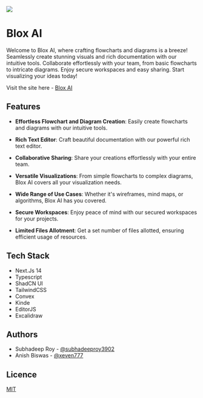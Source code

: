 ![](https://i.postimg.cc/FF6TxJdC/home.jpg)

# Blox AI

Welcome to Blox AI, where crafting flowcharts and diagrams is a breeze! Seamlessly create stunning visuals and rich documentation with our intuitive tools. Collaborate effortlessly with your team, from basic flowcharts to intricate diagrams. Enjoy secure workspaces and easy sharing. Start visualizing your ideas today!

Visit the site here - [Blox AI](https://blox-ai.vercel.app/)

## Features

- **Effortless Flowchart and Diagram Creation**: Easily create flowcharts and diagrams with our intuitive tools.
   
- **Rich Text Editor**: Craft beautiful documentation with our powerful rich text editor.

- **Collaborative Sharing**: Share your creations effortlessly with your entire team.

- **Versatile Visualizations**: From simple flowcharts to complex diagrams, Blox AI covers all your visualization needs.

- **Wide Range of Use Cases**: Whether it's wireframes, mind maps, or algorithms, Blox AI has you covered.

- **Secure Workspaces**: Enjoy peace of mind with our secured workspaces for your projects.

- **Limited Files Allotment**: Get a set number of files allotted, ensuring efficient usage of resources.


## Tech Stack

- Next.Js 14
- Typescript
- ShadCN UI
- TailwindCSS
- Convex
- Kinde
- EditorJS
- Excalidraw

## Authors

- Subhadeep Roy - [@subhadeeproy3902](https://git.new/Subha)
- Anish Biswas - [@xeven777](https://github.com/Xeven777)

## Licence

[MIT]()
